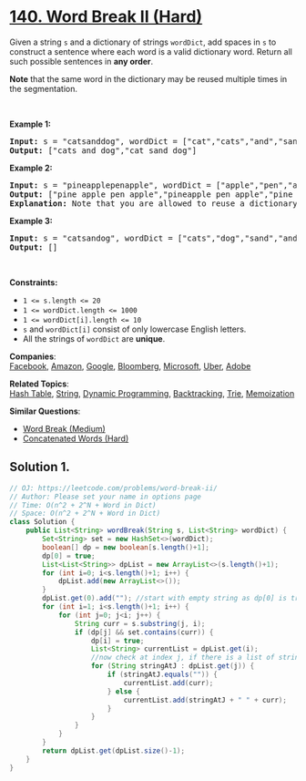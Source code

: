 # [140. Word Break II (Hard)](https://leetcode.com/problems/word-break-ii/)

<p>Given a string <code>s</code> and a dictionary of strings <code>wordDict</code>, add spaces in <code>s</code> to construct a sentence where each word is a valid dictionary word. Return all such possible sentences in <strong>any order</strong>.</p>

<p><strong>Note</strong> that the same word in the dictionary may be reused multiple times in the segmentation.</p>

<p>&nbsp;</p>
<p><strong>Example 1:</strong></p>

<pre><strong>Input:</strong> s = "catsanddog", wordDict = ["cat","cats","and","sand","dog"]
<strong>Output:</strong> ["cats and dog","cat sand dog"]
</pre>

<p><strong>Example 2:</strong></p>

<pre><strong>Input:</strong> s = "pineapplepenapple", wordDict = ["apple","pen","applepen","pine","pineapple"]
<strong>Output:</strong> ["pine apple pen apple","pineapple pen apple","pine applepen apple"]
<strong>Explanation:</strong> Note that you are allowed to reuse a dictionary word.
</pre>

<p><strong>Example 3:</strong></p>

<pre><strong>Input:</strong> s = "catsandog", wordDict = ["cats","dog","sand","and","cat"]
<strong>Output:</strong> []
</pre>

<p>&nbsp;</p>
<p><strong>Constraints:</strong></p>

<ul>
	<li><code>1 &lt;= s.length &lt;= 20</code></li>
	<li><code>1 &lt;= wordDict.length &lt;= 1000</code></li>
	<li><code>1 &lt;= wordDict[i].length &lt;= 10</code></li>
	<li><code>s</code> and <code>wordDict[i]</code> consist of only lowercase English letters.</li>
	<li>All the strings of <code>wordDict</code> are <strong>unique</strong>.</li>
</ul>

**Companies**:  
[Facebook](https://leetcode.com/company/facebook), [Amazon](https://leetcode.com/company/amazon), [Google](https://leetcode.com/company/google), [Bloomberg](https://leetcode.com/company/bloomberg), [Microsoft](https://leetcode.com/company/microsoft), [Uber](https://leetcode.com/company/uber), [Adobe](https://leetcode.com/company/adobe)

**Related Topics**:  
[Hash Table](https://leetcode.com/tag/hash-table/), [String](https://leetcode.com/tag/string/), [Dynamic Programming](https://leetcode.com/tag/dynamic-programming/), [Backtracking](https://leetcode.com/tag/backtracking/), [Trie](https://leetcode.com/tag/trie/), [Memoization](https://leetcode.com/tag/memoization/)

**Similar Questions**:

- [Word Break (Medium)](https://leetcode.com/problems/word-break/)
- [Concatenated Words (Hard)](https://leetcode.com/problems/concatenated-words/)

## Solution 1.

```java
// OJ: https://leetcode.com/problems/word-break-ii/
// Author: Please set your name in options page
// Time: O(n^2 + 2^N + Word in Dict)
// Space: O(n^2 + 2^N + Word in Dict)
class Solution {
    public List<String> wordBreak(String s, List<String> wordDict) {
        Set<String> set = new HashSet<>(wordDict);
        boolean[] dp = new boolean[s.length()+1];
        dp[0] = true;
        List<List<String>> dpList = new ArrayList<>(s.length()+1);
        for (int i=0; i<s.length()+1; i++) {
            dpList.add(new ArrayList<>());
        }
        dpList.get(0).add(""); //start with empty string as dp[0] is true
        for (int i=1; i<s.length()+1; i++) {
            for (int j=0; j<i; j++) {
                String curr = s.substring(j, i);
                if (dp[j] && set.contains(curr)) {
                    dp[i] = true;
                    List<String> currentList = dpList.get(i);
                    //now check at index j, if there is a list of string, add up curr with " ", else just add without " "
                    for (String stringAtJ : dpList.get(j)) {
                        if (stringAtJ.equals("")) {
                            currentList.add(curr);
                        } else {
                            currentList.add(stringAtJ + " " + curr);
                        }
                    }
                }
            }
        }
        return dpList.get(dpList.size()-1);
    }
}

```
